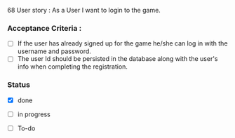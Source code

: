 68 User story : As a User I want to login to the game. <br>
### Acceptance Criteria : <br>
- [ ] If the user has already signed up for the game he/she can log in with the username and password.
- [ ] The user Id should be persisted in the database along with the user's info when completing the registration.
### Status 
- [x] done
- [ ] in progress
- [ ] To-do



